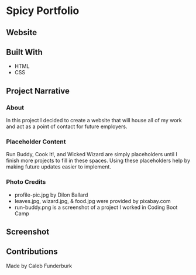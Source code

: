 # Spicy Portfolio

## Website



## Built With

- HTML
- CSS

## Project Narrative

### About

In this project I decided to create a website that will house all of my work and act as a point of contact for future employers. 

### Placeholder Content

Run Buddy, Cook It!, and Wicked Wizard are simply placeholders until I finish more projects to fill in these spaces. Using these placeholders help by making future updates easier to implement.

### Photo Credits

- profile-pic.jpg by Dilon Ballard
- leaves.jpg, wizard.jpg, & food.jpg were provided by pixabay.com
- run-buddy.png is a screenshot of a project I worked in Coding Boot Camp

## Screenshot



## Contributions

Made by Caleb Funderburk